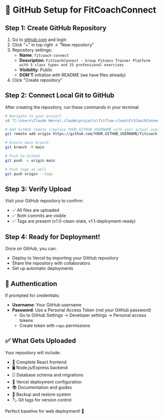 # 🐙 GitHub Setup for FitCoachConnect

## Step 1: Create GitHub Repository

1. Go to [github.com](https://github.com) and login
2. Click "+" in top right → "New repository"  
3. Repository settings:
   - **Name**: `fitcoach-connect`
   - **Description**: `FitCoachConnect - Group Fitness Trainer Platform with 5 class types and 25 professional exercises`
   - **Visibility**: Public
   - **DON'T** initialize with README (we have files already)
4. Click "Create repository"

## Step 2: Connect Local Git to GitHub

After creating the repository, run these commands in your terminal:

```bash
# Navigate to your project
cd "C:\Users\Claude Henry\.claude\projects\fitflow-clean\FitCoachConnect"

# Add GitHub remote (replace YOUR_GITHUB_USERNAME with your actual username)
git remote add origin https://github.com/YOUR_GITHUB_USERNAME/fitcoach-connect.git

# Ensure main branch
git branch -M main  

# Push to GitHub
git push -u origin main

# Push tags as well
git push origin --tags
```

## Step 3: Verify Upload

Visit your GitHub repository to confirm:
- ✅ All files are uploaded
- ✅ Both commits are visible
- ✅ Tags are present (v1.0-clean-state, v1.1-deployment-ready)

## Step 4: Ready for Deployment!

Once on GitHub, you can:
- Deploy to Vercel by importing your GitHub repository
- Share the repository with collaborators  
- Set up automatic deployments

## 🔐 Authentication

If prompted for credentials:
- **Username**: Your GitHub username
- **Password**: Use a Personal Access Token (not your GitHub password)
  - Go to GitHub Settings → Developer settings → Personal access tokens
  - Create token with `repo` permissions

## ✅ What Gets Uploaded

Your repository will include:
- 📱 Complete React frontend
- 🖥️ Node.js/Express backend  
- 🗄️ Database schema and migrations
- 🚀 Vercel deployment configuration
- 📚 Documentation and guides
- 🔄 Backup and restore system
- 🏷️ Git tags for version control

Perfect baseline for web deployment! 🎉